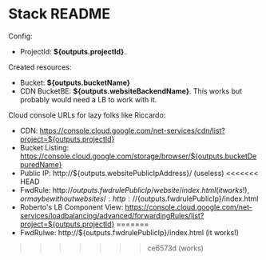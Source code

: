 # Stack README
Config:

* ProjectId: **${outputs.projectId}**.

Created resources:

* Bucket:  **${outputs.bucketName}**
* CDN BucketBE: **${outputs.websiteBackendName}**. This works but probably would need a LB to work with it.

Cloud console URLs for lazy folks like Riccardo:

* CDN: https://console.cloud.google.com/net-services/cdn/list?project=${outputs.projectId}
* Bucket Listing: https://console.cloud.google.com/storage/browser/${outputs.bucketDepuredName}
* Public IP: http://${outputs.websitePublicIpAddress}/ (useless)
<<<<<<< HEAD
* FwdRule: http://${outputs.fwdrulePublicIp}/website/index.html (it works!),
  or maybe without websites/ : http://${outputs.fwdrulePublicIp}/index.html
* Roberto's LB Component View: https://console.cloud.google.com/net-services/loadbalancing/advanced/forwardingRules/list?project=${outputs.projectId}
=======
* FwdRulwe: http://${outputs.fwdrulePublicIp}/index.html (it works!)
>>>>>>> ce6573d (works)
